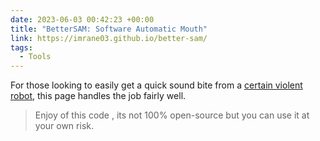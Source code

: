 ```yaml
---
date: 2023-06-03 00:42:23 +00:00
title: "BetterSAM: Software Automatic Mouth"
link: https://imrane03.github.io/better-sam/
tags:
  - Tools
---
```


For those looking to easily get a quick sound bite from a [certain violent robot](https://devilmayquake.com/), this page handles the job fairly well.

> Enjoy of this code , its not 100% open-source but you can use it at your own risk.

